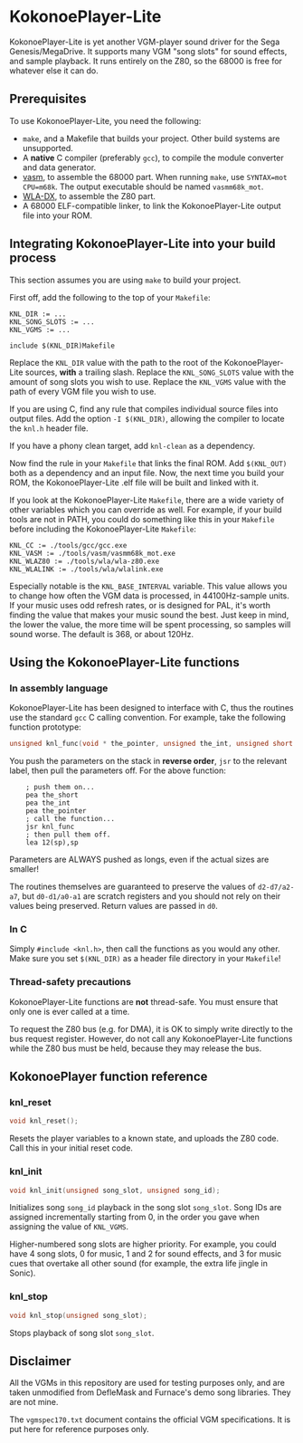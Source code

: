 # KokonoePlayer-Lite

KokonoePlayer-Lite is yet another VGM-player sound driver for the Sega Genesis/MegaDrive. It supports many VGM "song slots" for sound effects, and sample playback. It runs entirely on the Z80, so the 68000 is free for whatever else it can do.

## Prerequisites

To use KokonoePlayer-Lite, you need the following:

* `make`, and a Makefile that builds your project. Other build systems are unsupported.
* A **native** C compiler (preferably `gcc`), to compile the module converter and data generator.
* [vasm](http://sun.hasenbraten.de/vasm/), to assemble the 68000 part. When running `make`, use `SYNTAX=mot CPU=m68k`. The output executable should be named `vasmm68k_mot`.
* [WLA-DX](https://www.villehelin.com/wla.html), to assemble the Z80 part.
* A 68000 ELF-compatible linker, to link the KokonoePlayer-Lite output file into your ROM.

## Integrating KokonoePlayer-Lite into your build process

This section assumes you are using `make` to build your project.

First off, add the following to the top of your `Makefile`:
```make
KNL_DIR := ...
KNL_SONG_SLOTS := ...
KNL_VGMS := ...

include $(KNL_DIR)Makefile
```
Replace the `KNL_DIR` value with the path to the root of the KokonoePlayer-Lite sources, **with** a trailing slash. Replace the `KNL_SONG_SLOTS` value with the amount of song slots you wish to use. Replace the `KNL_VGMS` value with the path of every VGM file you wish to use.

If you are using C, find any rule that compiles individual source files into output files. Add the option `-I $(KNL_DIR)`, allowing the compiler to locate the `knl.h` header file.

If you have a phony clean target, add `knl-clean` as a dependency.

Now find the rule in your `Makefile` that links the final ROM. Add `$(KNL_OUT)` both as a dependency and an input file. Now, the next time you build your ROM, the KokonoePlayer-Lite .elf file will be built and linked with it.

If you look at the KokonoePlayer-Lite `Makefile`, there are a wide variety of other variables which you can override as well. For example, if your build tools are not in PATH, you could do something like this in your `Makefile` before including the KokonoePlayer-Lite `Makefile`:
```make
KNL_CC := ./tools/gcc/gcc.exe
KNL_VASM := ./tools/vasm/vasmm68k_mot.exe
KNL_WLAZ80 := ./tools/wla/wla-z80.exe
KNL_WLALINK := ./tools/wla/wlalink.exe
```

Especially notable is the `KNL_BASE_INTERVAL` variable. This value allows you to change how often the VGM data is processed, in 44100Hz-sample units. If your music uses odd refresh rates, or is designed for PAL, it's worth finding the value that makes your music sound the best. Just keep in mind, the lower the value, the more time will be spent processing, so samples will sound worse. The default is 368, or about 120Hz.

## Using the KokonoePlayer-Lite functions

### In assembly language

KokonoePlayer-Lite has been designed to interface with C, thus the routines use the standard `gcc` C calling convention. For example, take the following function prototype:
```c
unsigned knl_func(void * the_pointer, unsigned the_int, unsigned short the_short)
```

You push the parameters on the stack in **reverse order**, `jsr` to the relevant label, then pull the parameters off. For the above function:
```m68k
	; push them on...
	pea the_short
	pea the_int
	pea the_pointer
	; call the function...
	jsr knl_func
	; then pull them off.
	lea 12(sp),sp
```
Parameters are ALWAYS pushed as longs, even if the actual sizes are smaller!

The routines themselves are guaranteed to preserve the values of `d2-d7/a2-a7`, but `d0-d1/a0-a1` are scratch registers and you should not rely on their values being preserved. Return values are passed in `d0`.

### In C

Simply `#include <knl.h>`, then call the functions as you would any other. Make sure you set `$(KNL_DIR)` as a header file directory in your `Makefile`!

### Thread-safety precautions

KokonoePlayer-Lite functions are **not** thread-safe. You must ensure that only one is ever called at a time.

To request the Z80 bus (e.g. for DMA), it is OK to simply write directly to the bus request register. However, do not call any KokonoePlayer-Lite functions while the Z80 bus must be held, because they may release the bus.

## KokonoePlayer function reference

### knl_reset
```c
void knl_reset();
```
Resets the player variables to a known state, and uploads the Z80 code. Call this in your initial reset code.

### knl_init
```c
void knl_init(unsigned song_slot, unsigned song_id);
```
Initializes song `song_id` playback in the song slot `song_slot`. Song IDs are assigned incrementally starting from 0, in the order you gave when assigning the value of `KNL_VGMS`.

Higher-numbered song slots are higher priority. For example, you could have 4 song slots, 0 for music, 1 and 2 for sound effects, and 3 for music cues that overtake all other sound (for example, the extra life jingle in Sonic).

### knl_stop
```c
void knl_stop(unsigned song_slot);
```
Stops playback of song slot `song_slot`.

## Disclaimer

All the VGMs in this repository are used for testing purposes only, and are taken unmodified from DefleMask and Furnace's demo song libraries. They are not mine.

The `vgmspec170.txt` document contains the official VGM specifications. It is put here for reference purposes only.